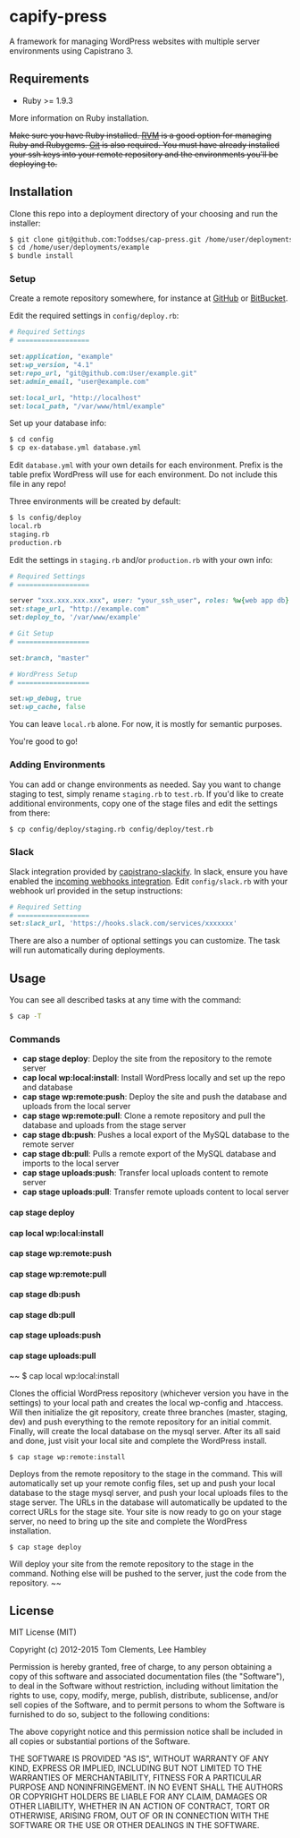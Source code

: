 # capify-press

A framework for managing WordPress websites with multiple server environments using Capistrano 3.

## Requirements

* Ruby >= 1.9.3

More information on Ruby installation.

~~Make sure you have Ruby installed. [RVM](https://rvm.io/) is a good option for managing Ruby and Rubygems. [Git](http://git-scm.com/) is also required. You must have already installed your ssh keys into your remote repository and the environments you'll be deploying to.~~

## Installation

Clone this repo into a deployment directory of your choosing and run the installer:

``` sh
$ git clone git@github.com:Toddses/cap-press.git /home/user/deployments/example
$ cd /home/user/deployments/example
$ bundle install
```

### Setup

Create a remote repository somewhere, for instance at [GitHub](https://github.com/) or [BitBucket](https://bitbucket.org/).

Edit the required settings in `config/deploy.rb`:

``` ruby
# Required Settings
# ==================

set:application, "example"
set:wp_version, "4.1"
set:repo_url, "git@github.com:User/example.git"
set:admin_email, "user@example.com"

set:local_url, "http://localhost"
set:local_path, "/var/www/html/example"
```

Set up your database info:

``` sh
$ cd config
$ cp ex-database.yml database.yml
```

Edit `database.yml` with your own details for each environment. Prefix is the table prefix WordPress will use for each environment. Do not include this file in any repo!

Three environments will be created by default:

``` sh
$ ls config/deploy
local.rb
staging.rb
production.rb
```

Edit the settings in `staging.rb` and/or `production.rb` with your own info:

```ruby
# Required Settings
# ==================

server "xxx.xxx.xxx.xxx", user: "your_ssh_user", roles: %w{web app db}
set:stage_url, "http://example.com"
set:deploy_to, '/var/www/example'

# Git Setup
# ==================

set:branch, "master"

# WordPress Setup
# ==================

set:wp_debug, true
set:wp_cache, false
```

You can leave `local.rb` alone. For now, it is mostly for semantic purposes.

You're good to go!

### Adding Environments

You can add or change environments as needed. Say you want to change staging to test, simply rename `staging.rb` to `test.rb`. If you'd like to create additional environments, copy one of the stage files and edit the settings from there:

``` sh
$ cp config/deploy/staging.rb config/deploy/test.rb
```

### Slack

Slack integration provided by [capistrano-slackify](https://github.com/onthebeach/capistrano-slackify). In slack, ensure you have enabled the [incoming webhooks integration](https://api.slack.com/). Edit `config/slack.rb` with your webhook url provided in the setup instructions: 

```ruby
# Required Setting
# ==================
set:slack_url, 'https://hooks.slack.com/services/xxxxxxx'
```

There are also a number of optional settings you can customize. The task will run automatically during deployments.

## Usage

You can see all described tasks at any time with the command:

``` sh
$ cap -T
```

### Commands

* **cap stage deploy**: Deploy the site from the repository to the remote server
* **cap local wp:local:install**: Install WordPress locally and set up the repo and database
* **cap stage wp:remote:push**: Deploy the site and push the database and uploads from the local server
* **cap stage wp:remote:pull**: Clone a remote repository and pull the database and uploads from the stage server
* **cap stage db:push**: Pushes a local export of the MySQL database to the remote server
* **cap stage db:pull**: Pulls a remote export of the MySQL database and imports to the local server
* **cap stage uploads:push**: Transfer local uploads content to remote server
* **cap stage uploads:pull**: Transfer remote uploads content to local server

#### cap stage deploy

#### cap local wp:local:install

#### cap stage wp:remote:push

#### cap stage wp:remote:pull

#### cap stage db:push

#### cap stage db:pull

#### cap stage uploads:push

#### cap stage uploads:pull


~~
	$ cap local wp:local:install

Clones the official WordPress repository (whichever version you have in the settings) to your local path and creates the local wp-config and .htaccess. Will then initialize the git repository, create three branches (master, staging, dev) and push everything to the remote repository for an initial commit. Finally, will create the local database on the mysql server. After its all said and done, just visit your local site and complete the WordPress install.

	$ cap stage wp:remote:install

Deploys from the remote repository to the stage in the command. This will automatically set up your remote config files, set up and push your local database to the stage mysql server, and push your local uploads files to the stage server. The URLs in the database will automatically be updated to the correct URLs for the stage site. Your site is now ready to go on your stage server, no need to bring up the site and complete the WordPress installation.

	$ cap stage deploy

Will deploy your site from the remote repository to the stage in the command. Nothing else will be pushed to the server, just the code from the repository.
~~

## License

MIT License (MIT)

Copyright (c) 2012-2015 Tom Clements, Lee Hambley

Permission is hereby granted, free of charge, to any person obtaining a copy of this software and associated documentation files (the "Software"), to deal in the Software without restriction, including without limitation the rights to use, copy, modify, merge, publish, distribute, sublicense, and/or sell copies of the Software, and to permit persons to whom the Software is furnished to do so, subject to the following conditions:

The above copyright notice and this permission notice shall be included in all copies or substantial portions of the Software.

THE SOFTWARE IS PROVIDED "AS IS", WITHOUT WARRANTY OF ANY KIND, EXPRESS OR IMPLIED, INCLUDING BUT NOT LIMITED TO THE WARRANTIES OF MERCHANTABILITY, FITNESS FOR A PARTICULAR PURPOSE AND NONINFRINGEMENT. IN NO EVENT SHALL THE AUTHORS OR COPYRIGHT HOLDERS BE LIABLE FOR ANY CLAIM, DAMAGES OR OTHER LIABILITY, WHETHER IN AN ACTION OF CONTRACT, TORT OR OTHERWISE, ARISING FROM, OUT OF OR IN CONNECTION WITH THE SOFTWARE OR THE USE OR OTHER DEALINGS IN THE SOFTWARE.